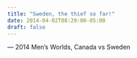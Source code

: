 ```yaml
---
title: "Sweden, the thief so far!"
date: 2014-04-02T08:29:00-05:00
draft: false
---
```

— 2014 Men’s Worlds, Canada vs Sweden